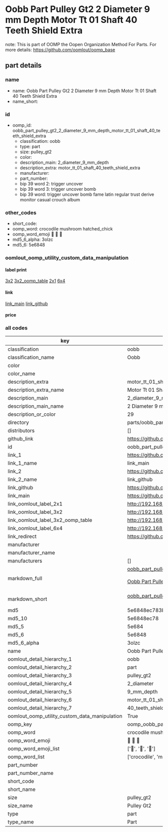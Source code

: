 # Oobb Part Pulley Gt2 2 Diameter 9 mm Depth Motor Tt 01 Shaft 40 Teeth Shield Extra  

note: This is part of OOMP the Oopen Organization Method For Parts. For more details: https://github.com/oomlout/oomp_base

##  part details
  







### name
* name: Oobb Part Pulley Gt2 2 Diameter 9 mm Depth Motor Tt 01 Shaft 40 Teeth Shield Extra
* name_short: 
### id
* oomp_id: oobb_part_pulley_gt2_2_diameter_9_mm_depth_motor_tt_01_shaft_40_teeth_shield_extra
  * classification: oobb
  * type: part
  * size: pulley_gt2
  * color: 
  * description_main: 2_diameter_9_mm_depth
  * description_extra: motor_tt_01_shaft_40_teeth_shield_extra
  * manufacturer: 
  * part_number: 
  * bip 39 word 2: trigger uncover
  * bip 39 word 3: trigger uncover bomb
  * bip 39 word: trigger uncover bomb fame latin regular trust derive monitor casual crouch album

### other_codes
* short_code: 
* oomp_word: crocodile mushroom hatched_chick
* oomp_word_emoji :crocodile: :mushroom: :hatched_chick:
* md5_6_alpha: 3olzc
* md5_6: 5e6848






### oomlout_oomp_utility_custom_data_manipulation
#### label print
[3x2](http://192.168.1.245:1112/?label=oomp%203olzc)
[3x2_oomp_table](http://192.168.1.108:1112/?label=oomp%203olzc)
[2x1](http://192.168.1.242:1112/?label=oomp%203olzc)
[6x4](http://192.168.1.55:1112/?label=oomp%203olzc)    

#### link

[link_main](https://github.com/oomlout/oomlout_oomp_version_1_messy/tree/main/parts/oobb_part_pulley_gt2_2_diameter_9_mm_depth_motor_tt_01_shaft_40_teeth_shield_extra) [link_github](https://github.com/oomlout/oomlout_oomp_version_1_messy/tree/main/parts/oobb_part_pulley_gt2_2_diameter_9_mm_depth_motor_tt_01_shaft_40_teeth_shield_extra)                             

#### price







### all codes 
| key | value |  
| --- | --- |  
| classification | oobb |  
| classification_name | Oobb |  
| color |  |  
| color_name |  |  
| description_extra | motor_tt_01_shaft_40_teeth_shield_extra |  
| description_extra_name | Motor Tt 01 Shaft 40 Teeth Shield Extra |  
| description_main | 2_diameter_9_mm_depth |  
| description_main_name | 2 Diameter 9 mm Depth |  
| description_or_color | 29 |  
| directory | parts/oobb_part_pulley_gt2_2_diameter_9_mm_depth_motor_tt_01_shaft_40_teeth_shield_extra |  
| distributors | [] |  
| github_link | https://github.com/oomlout/oomlout_oomp_part_src/tree/main/parts/oobb_part_pulley_gt2_2_diameter_9_mm_depth_motor_tt_01_shaft_40_teeth_shield_extra |  
| id | oobb_part_pulley_gt2_2_diameter_9_mm_depth_motor_tt_01_shaft_40_teeth_shield_extra |  
| link_1 | https://github.com/oomlout/oomlout_oomp_version_1_messy/tree/main/parts/oobb_part_pulley_gt2_2_diameter_9_mm_depth_motor_tt_01_shaft_40_teeth_shield_extra |  
| link_1_name | link_main |  
| link_2 | https://github.com/oomlout/oomlout_oomp_version_1_messy/tree/main/parts/oobb_part_pulley_gt2_2_diameter_9_mm_depth_motor_tt_01_shaft_40_teeth_shield_extra |  
| link_2_name | link_github |  
| link_github | https://github.com/oomlout/oomlout_oomp_version_1_messy/tree/main/parts/oobb_part_pulley_gt2_2_diameter_9_mm_depth_motor_tt_01_shaft_40_teeth_shield_extra |  
| link_main | https://github.com/oomlout/oomlout_oomp_version_1_messy/tree/main/parts/oobb_part_pulley_gt2_2_diameter_9_mm_depth_motor_tt_01_shaft_40_teeth_shield_extra |  
| link_oomlout_label_2x1 | http://192.168.1.242:1112/?label=oomp%203olzc |  
| link_oomlout_label_3x2 | http://192.168.1.245:1112/?label=oomp%203olzc |  
| link_oomlout_label_3x2_oomp_table | http://192.168.1.108:1112/?label=oomp%203olzc |  
| link_oomlout_label_6x4 | http://192.168.1.55:1112/?label=oomp%203olzc |  
| link_redirect | https://github.com/oomlout/oomlout_oomp_version_1_messy/tree/main/parts/oobb_part_pulley_gt2_2_diameter_9_mm_depth_motor_tt_01_shaft_40_teeth_shield_extra |  
| manufacturer |  |  
| manufacturer_name |  |  
| manufacturers | [] |  
| markdown_full | [oobb_part_pulley_gt2_2_diameter_9_mm_depth_motor_tt_01_shaft_40_teeth_shield_extra](none)<br>[](none)<br>[Oobb Part Pulley Gt2 2 Diameter 9 Mm Depth Motor Tt 01 Shaft 40 Teeth Shield Extra](none)<br><br> |  
| markdown_short | [oobb_part_pulley_gt2_2_diameter_9_mm_depth_motor_tt_01_shaft_40_teeth_shield_extra](none)<br><br> |  
| md5 | 5e6848ec783b7d36d33eb526327b2f44 |  
| md5_10 | 5e6848ec78 |  
| md5_5 | 5e684 |  
| md5_6 | 5e6848 |  
| md5_6_alpha | 3olzc |  
| name | Oobb Part Pulley Gt2 2 Diameter 9 mm Depth Motor Tt 01 Shaft 40 Teeth Shield Extra |  
| oomlout_detail_hierarchy_1 | oobb |  
| oomlout_detail_hierarchy_2 | part |  
| oomlout_detail_hierarchy_3 | pulley_gt2 |  
| oomlout_detail_hierarchy_4 | 2_diameter |  
| oomlout_detail_hierarchy_5 | 9_mm_depth |  
| oomlout_detail_hierarchy_6 | motor_tt_01_shaft |  
| oomlout_detail_hierarchy_7 | 40_teeth_shield_extra |  
| oomlout_oomp_utility_custom_data_manipulation | True |  
| oomp_key | oomp_oobb_part_pulley_gt2_2_diameter_9_mm_depth_motor_tt_01_shaft_40_teeth_shield_extra |  
| oomp_word | crocodile mushroom hatched_chick |  
| oomp_word_emoji | :crocodile: :mushroom: :hatched_chick: |  
| oomp_word_emoji_list | [':crocodile:', ':mushroom:', ':hatched_chick:'] |  
| oomp_word_list | ['crocodile', 'mushroom', 'hatched_chick'] |  
| part_number |  |  
| part_number_name |  |  
| short_code |  |  
| short_name |  |  
| size | pulley_gt2 |  
| size_name | Pulley Gt2 |  
| type | part |  
| type_name | Part |  
